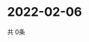 # 2022-02-06
  共 0条

  <!-- BEGIN -->
  <!-- 最后更新时间Sun Feb 06 2022 04:06:09 GMT+0000 (Coordinated Universal Time) -->
  
  <!-- END -->
  
  